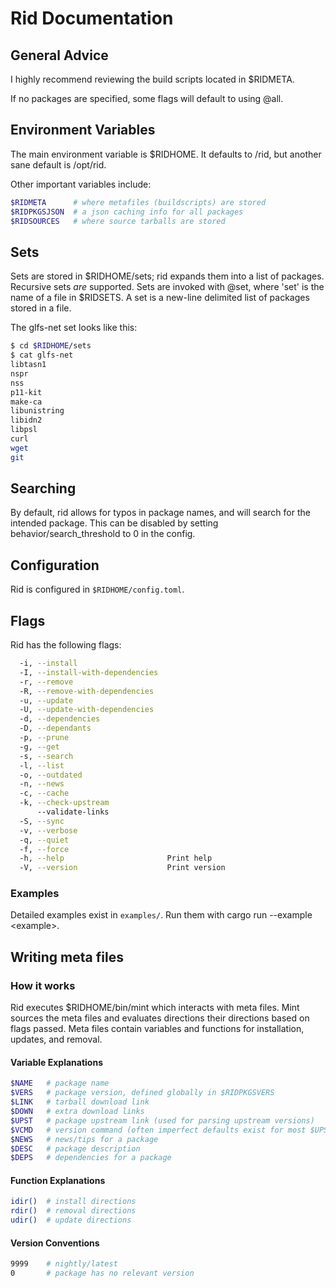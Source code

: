 # Rid Documentation

## General Advice
I highly recommend reviewing the build scripts located in $RIDMETA.

If no packages are specified, some flags will default to using @all.

## Environment Variables
The main environment variable is $RIDHOME. It defaults to /rid, but another
sane default is /opt/rid.

Other important variables include:
```bash
$RIDMETA      # where metafiles (buildscripts) are stored
$RIDPKGSJSON  # a json caching info for all packages
$RIDSOURCES   # where source tarballs are stored
```

## Sets
Sets are stored in $RIDHOME/sets; rid expands them into a list of packages.
Recursive sets *are* supported. Sets are invoked with @set, where 'set' is the
name of a file in $RIDSETS. A set is a new-line delimited list of packages
stored in a file.

The glfs-net set looks like this:
```bash
$ cd $RIDHOME/sets
$ cat glfs-net
libtasn1
nspr
nss
p11-kit
make-ca
libunistring
libidn2
libpsl
curl
wget
git
```

## Searching
By default, rid allows for typos in package names, and will search for the
intended package. This can be disabled by setting behavior/search_threshold to
0 in the config.

## Configuration
Rid is configured in `$RIDHOME/config.toml`.

## Flags
Rid has the following flags:
```bash
  -i, --install
  -I, --install-with-dependencies
  -r, --remove
  -R, --remove-with-dependencies
  -u, --update
  -U, --update-with-dependencies
  -d, --dependencies
  -D, --dependants
  -p, --prune
  -g, --get
  -s, --search
  -l, --list
  -o, --outdated
  -n, --news
  -c, --cache
  -k, --check-upstream
      --validate-links
  -S, --sync
  -v, --verbose
  -q, --quiet
  -f, --force
  -h, --help                       Print help
  -V, --version                    Print version
```

### Examples
Detailed examples exist in `examples/`. Run them with cargo run --example
\<example\>.

## Writing meta files
### How it works
Rid executes $RIDHOME/bin/mint which interacts with meta files. Mint sources
the meta files and evaluates directions their directions based on flags passed.
Meta files contain variables and functions for installation, updates, and
removal.

#### Variable Explanations
```bash
$NAME   # package name
$VERS   # package version, defined globally in $RIDPKGSVERS
$LINK   # tarball download link
$DOWN   # extra download links
$UPST   # package upstream link (used for parsing upstream versions)
$VCMD   # version command (often imperfect defaults exist for most $UPST repos)
$NEWS   # news/tips for a package
$DESC   # package description
$DEPS   # dependencies for a package
```

#### Function Explanations
```bash
idir()  # install directions
rdir()  # removal directions
udir()  # update directions
```

#### Version Conventions
```bash
9999    # nightly/latest
0       # package has no relevant version
```
